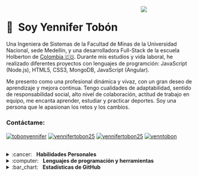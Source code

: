 <img src="http://4.bp.blogspot.com/-YxshF4z0C8Y/UzB764lnx-I/AAAAAAAACDo/ptUFzVYxNAk/s1600/letra+ye.jpg" width="144" align="right" hspace="0" />

👋 &nbsp;Soy Yennifer Tobón
======

Una Ingeniera de Sistemas de la Facultad de Minas de la Universidad Nacional, sede Medellín, y una desarrolladora Full-Stack de la escuela Holberton de [Colombia 🇨🇴](https://www.google.com/maps/place/Colombia/@4,-72z/). Durante mis estudios y vida laboral, he realizado diferentes proyectos con lenguajes de programción: JavaScript (Node.js), HTML5, CSS3, MongoDB, JavaScript (Angular). 

Me presento como una profesional dinámica y vivaz, con un gran deseo de aprendizaje y mejora continua. Tengo cualidades de adaptabilidad, sentido de responsabilidad social, alto nivel de colaboración, actitud de trabajo en equipo, me encanta aprender, estudiar y practicar deportes. Soy una persona que le apasionan los retos y los cambios. 

<h3 align="left">Contáctame:</h3>
<p align="left">
<a href="https://twitter.com/tobonyennifer" target="blank"><img align="center" src="https://cdn.jsdelivr.net/npm/simple-icons@3.0.1/icons/twitter.svg" alt="tobonyennifer" height="30" width="40" /></a>
<a href="https://linkedin.com/in/yennifertobon25" target="blank"><img align="center" src="https://cdn.jsdelivr.net/npm/simple-icons@3.0.1/icons/linkedin.svg" alt="yennifertobon25" height="30" width="40" /></a>
<a href="https://fb.com/yennifertobon25" target="blank"><img align="center" src="https://cdn.jsdelivr.net/npm/simple-icons@3.0.1/icons/facebook.svg" alt="yennifertobon25" height="30" width="40" /></a>
<a href="https://instagram.com/yenntobon" target="blank"><img align="center" src="https://cdn.jsdelivr.net/npm/simple-icons@3.0.1/icons/instagram.svg" alt="yenntobon" height="30" width="40" /></a>
</p>
<br/>

<details>
	<summary>:cancer:&nbsp;&nbsp;&nbsp;<b>Habilidades Personales</b></summary>
	<br/>
	<p align="left">
		<table  FRAME="none" RULES="none">
			<tr>
				<td><img src="https://cdn2.iconfinder.com/data/icons/teacher-outline/512/N_F009_08_TeacherArtboard_1_copy_3-512.png" alt="comuniacion" width="40" height="40"/></td>
				<td><h5>Comunicación</h5></td>
			</tr>
			<tr>
				<td><img src="https://cdn2.iconfinder.com/data/icons/entrepreneur-solid-high-risk-high-return/512/Teamwork-512.png" alt="TrabajoEquipo" width="40" height="40"/></td>
				<td><h5>Trabajo en equipo</h5></td>
			</tr>
			<tr>
				<td><img src="https://cdn3.iconfinder.com/data/icons/e-learning-outline-distance-education/512/E-learning_flexible_place-512.png" alt="adaptabilidad" width="40" height="40"/></td>
				<td><h5>Adaptabilidad</h5></td>
			</tr>
			<tr>
				<td><img src="https://cdn4.iconfinder.com/data/icons/business-solid-the-capitalism/64/Brainstorm-512.png" alt="creatividad" width="40" height="40"/></td>
				<td><h5>Creatividad</h5></td>
			</tr>
			<tr>
				<td><img src="https://cdn2.iconfinder.com/data/icons/knowledge-education-outline/512/N_F009_09_TalkingArtboard_1-512.png" alt="PensamientoSistemativo" width="40" height="40"/></td>
				<td><h5>Pensamiento Sistematico</h5></td>
			</tr>
		</table>
	</p>
</details>

<details>
	<summary>:computer:&nbsp;&nbsp;&nbsp;<b>Lenguajes de programación y herramientas</b></summary>
	<br/>
	<p align="left">
		<h5>Lenguajes de programación</h5><hr width=40%  align="left">
		<a href="https://developer.mozilla.org/en-US/docs/Web/JavaScript" target="_blank"> <img src="https://raw.githubusercontent.com/devicons/devicon/master/icons/javascript/javascript-original.svg" alt="javascript" width="40" height="40"/> </a>
		<a href="https://www.typescriptlang.org/" target="_blank"> <img src="https://raw.githubusercontent.com/devicons/devicon/master/icons/typescript/typescript-original.svg" alt="typescript" width="40" height="40"/> </a>
	</p>
	<p align="left">
		<h5>Desarrollo Front-End</h5><hr width=40%  align="left">
		<a href="https://angular.io" target="_blank"> <img src="https://raw.githubusercontent.com/devicons/devicon/master/icons/angularjs/angularjs-original-wordmark.svg" alt="angularjs" width="40" height="40"/> </a>
		<a href="https://getbootstrap.com" target="_blank"> <img src="https://raw.githubusercontent.com/devicons/devicon/master/icons/bootstrap/bootstrap-plain-wordmark.svg" alt="bootstrap" width="40" height="40"/> </a>
		<a href="https://www.w3.org/html/" target="_blank"> <img src="https://raw.githubusercontent.com/devicons/devicon/master/icons/html5/html5-original-wordmark.svg" alt="html5" width="40" height="40"/> </a>
		<a href="https://www.w3schools.com/css/" target="_blank"> <img src="https://raw.githubusercontent.com/devicons/devicon/master/icons/css3/css3-original-wordmark.svg" alt="css3" width="40" height="40"/> </a>
	</p>
	<p align="left"> 
		<h5>Desarrollo Back-End</h5><hr width=40%  align="left">
		<a href="https://nodejs.org" target="_blank"> <img src="https://raw.githubusercontent.com/devicons/devicon/master/icons/nodejs/nodejs-original-wordmark.svg" alt="nodejs" width="40" height="40"/> </a>
	</p>
	<p align="left"> 
		<h5>Bases de datos</h5><hr width=40%  align="left">
		<a href="https://www.mongodb.com/" target="_blank"> <img src="https://raw.githubusercontent.com/devicons/devicon/master/icons/mongodb/mongodb-original-wordmark.svg" alt="mongodb" width="40" height="40"/> </a>
		<a href="https://www.mysql.com/" target="_blank"> <img src="https://raw.githubusercontent.com/devicons/devicon/master/icons/mysql/mysql-original-wordmark.svg" alt="mysql" width="40" height="40"/> </a>
	</p>
	<p align="left"> 
		<h5>Otros</h5><hr width=40%  align="left">
		<a href="https://www.gnu.org/software/bash/" target="_blank"> <img src="https://www.vectorlogo.zone/logos/gnu_bash/gnu_bash-icon.svg" alt="bash" width="40" height="40"/> </a> </a>
		<a href="https://git-scm.com/" target="_blank"> <img src="https://www.vectorlogo.zone/logos/git-scm/git-scm-icon.svg" alt="git" width="40" height="40"/> </a>
		<a href="https://www.linux.org/" target="_blank"> <img src="https://raw.githubusercontent.com/devicons/devicon/master/icons/linux/linux-original.svg" alt="linux" width="40" height="40"/> </a>
	</p>
</details>

<details>
  <summary>:bar_chart:&nbsp;&nbsp;&nbsp;<b>Estadísticas de GitHub</b></summary>
	<br/>
  <p><img align="left" src="https://github-readme-stats.vercel.app/api/top-langs?username=yennifertobon&show_icons=true&locale=en&layout=compact" alt="yennifertobon" /></p>

  <p>&nbsp;<img align="center" src="https://github-readme-stats.vercel.app/api?username=yennifertobon&show_icons=true&locale=en" alt="yennifertobon" /></p>

  <p><img align="center" src="https://github-readme-streak-stats.herokuapp.com/?user=yennifertobon&" alt="yennifertobon" /></p>
</details>
